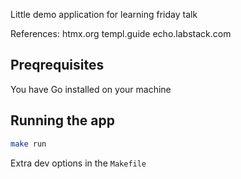Little demo application for learning friday talk

References:
htmx.org
templ.guide
echo.labstack.com

## Preqrequisites

You have Go installed on your machine

## Running the app

```bash
make run
```

Extra dev options in the `Makefile`
